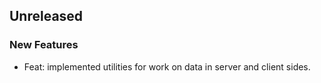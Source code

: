 ## Unreleased

### New Features

- Feat: implemented utilities for work on data in server and client sides.